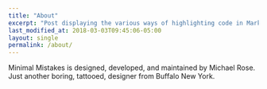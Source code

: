 ```yaml
---
title: "About"
excerpt: "Post displaying the various ways of highlighting code in Markdown."
last_modified_at: 2018-03-03T09:45:06-05:00
layout: single
permalink: /about/
---
```



Minimal Mistakes is designed, developed, and maintained by Michael Rose. Just another boring, tattooed, designer from Buffalo New York.
